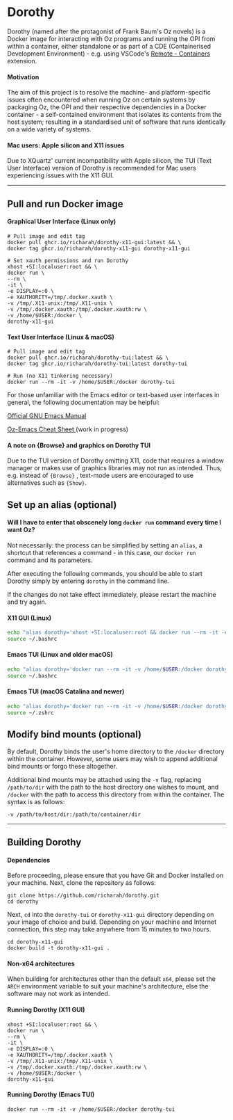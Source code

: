 # Dorothy
Dorothy (named after the protagonist of Frank Baum's Oz novels) is a Docker image for interacting with Oz programs and running the OPI from within a container, either standalone or as part of a CDE (Containerised Development Environment) - e.g. using VSCode's [Remote - Containers](https://code.visualstudio.com/docs/remote/containers) extension.

#### Motivation

The aim of this project is to resolve the machine- and platform-specific issues often encountered when running Oz on certain systems by packaging Oz, the OPI and their respective dependencies in a Docker container - a self-contained environment that isolates its contents from the host system; resulting in a standardised unit of software that runs identically on a wide variety of systems.

#### Mac users: Apple silicon and X11 issues

Due to XQuartz' current incompatibility with Apple silicon, the TUI (Text User Interface) version of Dorothy is recommended for Mac users experiencing issues with the X11 GUI.



---



## Pull and run Docker image

#### Graphical User Interface (Linux only)

```
# Pull image and edit tag
docker pull ghcr.io/richarah/dorothy-x11-gui:latest && \
docker tag ghcr.io/richarah/dorothy-x11-gui dorothy-x11-gui

# Set xauth permissions and run Dorothy
xhost +SI:localuser:root && \
docker run \
--rm \
-it \
-e DISPLAY=:0 \
-e XAUTHORITY=/tmp/.docker.xauth \
-v /tmp/.X11-unix:/tmp/.X11-unix \
-v /tmp/.docker.xauth:/tmp/.docker.xauth:rw \
-v /home/$USER:/docker \
dorothy-x11-gui
```

#### Text User Interface (Linux & macOS)
```
# Pull image and edit tag
docker pull ghcr.io/richarah/dorothy-tui:latest && \
docker tag ghcr.io/richarah/dorothy-tui:latest dorothy-tui

# Run (no X11 tinkering necessary)
docker run --rm -it -v /home/$USER:/docker dorothy-tui
```

For those unfamiliar with the Emacs editor or text-based user interfaces in general, the following documentation may be helpful:

[Official GNU Emacs Manual](https://www.gnu.org/software/emacs/manual/emacs.html)

[Oz-Emacs Cheat Sheet ](https://github.com/richarah/oz-tui-cheat-sheet) (work in progress)

#### A note on {Browse} and graphics on Dorothy TUI

Due to the TUI version of Dorothy omitting X11, code that requires a window manager or makes use of graphics libraries may not run as intended. Thus, e.g. instead of `{Browse}` , text-mode users are encouraged to use alternatives such as `{Show}`.



## Set up an alias (optional)

#### Will I have to enter that obscenely long `docker run` command every time I want Oz?

Not necessarily: the process can be simplified by setting an `alias`, a shortcut that references a command - in this case, our `docker run` command and its parameters.

After executing the following commands, you should be able to start Dorothy simply by entering `dorothy` in the command line.

If the changes do not take effect immediately, please restart the machine and try again.

#### X11 GUI (Linux)

```bash
echo "alias dorothy='xhost +SI:localuser:root && docker run --rm -it -e DISPLAY=:0 -e XAUTHORITY=/tmp/.docker.xauth -v /tmp/.X11-unix:/tmp/.X11-unix -v /tmp/.docker.xauth:/tmp/.docker.xauth:rw -v /home/$USER:/docker dorothy-x11-gui'" >> ~/.bashrc
source ~/.bashrc
```

#### Emacs TUI (Linux and older macOS)

```bash
echo "alias dorothy='docker run --rm -it -v /home/$USER:/docker dorothy-tui'" >> ~/.bashrc
source ~/.bashrc
```

#### Emacs TUI (macOS Catalina and newer)

```bash
echo "alias dorothy='docker run --rm -it -v /home/$USER:/docker dorothy-tui'" >> ~/.zshrc
source ~/.zshrc
```


## Modify bind mounts (optional)
By default, Dorothy binds the user's home directory to the `/docker` directory within the container. However, some users may wish to append additional bind mounts or forgo these altogether.

Additional bind mounts may be attached using the `-v` flag, replacing `/path/to/dir` with the path to the host directory one wishes to mount, and `/docker` with the path to access this directory from within the container.
The syntax is as follows:

```
-v /path/to/host/dir:/path/to/container/dir
```



---



## Building Dorothy

#### Dependencies
Before proceeding, please ensure that you have Git and Docker installed on your machine. Next, clone the repository as follows:
```
git clone https://github.com/richarah/dorothy.git
cd dorothy
```
Next, `cd` into the `dorothy-tui` or `dorothy-x11-gui` directory depending on your image of choice and build. Depending on your machine and Internet connection, this step may take anywhere from 15 minutes to two hours.
```
cd dorothy-x11-gui
docker build -t dorothy-x11-gui .
```
#### Non-x64 architectures
When building for architectures other than the default `x64`, please set the `ARCH` environment variable to suit your machine's architecture, else the software may not work as intended.

#### Running Dorothy (X11 GUI)

```
xhost +SI:localuser:root && \
docker run \
--rm \
-it \
-e DISPLAY=:0 \
-e XAUTHORITY=/tmp/.docker.xauth \
-v /tmp/.X11-unix:/tmp/.X11-unix \
-v /tmp/.docker.xauth:/tmp/.docker.xauth:rw \
-v /home/$USER:/docker \
dorothy-x11-gui
```

#### Running Dorothy (Emacs TUI)

```
docker run --rm -it -v /home/$USER:/docker dorothy-tui
```
